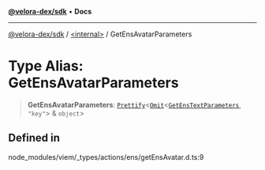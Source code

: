 [**@velora-dex/sdk**](../../README.md) • **Docs**

***

[@velora-dex/sdk](../../globals.md) / [\<internal\>](../README.md) / GetEnsAvatarParameters

# Type Alias: GetEnsAvatarParameters

> **GetEnsAvatarParameters**: [`Prettify`](Prettify.md)\<[`Omit`](Omit.md)\<[`GetEnsTextParameters`](GetEnsTextParameters.md), `"key"`\> & `object`\>

## Defined in

node\_modules/viem/\_types/actions/ens/getEnsAvatar.d.ts:9

